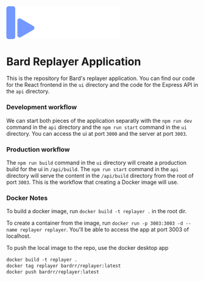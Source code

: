 <img src="https://github.com/bard-rr/.github/blob/main/profile/logo2.png?raw=true" width="300">

# Bard Replayer Application

This is the repository for Bard's replayer application. You can find our code for the React frontend in the `ui` directory and the code for the Express API in the `api` directory.

### Development workflow

We can start both pieces of the application separatly with the `npm run dev` command in the `api` directory and the `npm run start` command in the `ui` directory. You can access the ui at port `3000` and the server at port `3003`.

### Production workflow

The `npm run build` command in the `ui` directory will create a production build for the ui in `/api/build`. The `npm run start` command in the `api` directory will serve the content in the `/api/build` directory from the root of port `3003`. This is the workflow that creating a Docker image will use.

### Docker Notes

To build a docker image, run `docker build -t replayer .` in the root dir.

To create a container from the image, run `docker run -p 3003:3003 -d --name replayer replayer`. You'll be able to access the app at port 3003 of localhost.

To push the local image to the repo, use the docker desktop app

```
docker build -t replayer .
docker tag replayer bardrr/replayer:latest
docker push bardrr/replayer:latest
```
